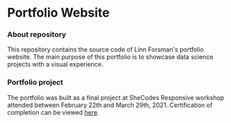 # Portfolio Website 
### About repository
This repository contains the source code of Linn Forsman's portfolio website. The main purpose of this portfolio is to showcase data science projects with a visual experience.

### Portfolio project
The portfolio was built as a final project at SheCodes Responsive workshop attended between February 22th and March 29th, 2021. Certification of completion can be viewed [here](https://www.shecodes.io/certificates/9baa6fb033191a12d14082c5483e0816). 
